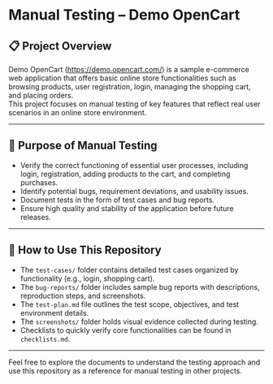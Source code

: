 # Manual Testing – Demo OpenCart

## 📋 Project Overview

Demo OpenCart (https://demo.opencart.com/) is a sample e-commerce web application that offers basic online store functionalities such as browsing products, user registration, login, managing the shopping cart, and placing orders.  
This project focuses on manual testing of key features that reflect real user scenarios in an online store environment.

---

## 🎯 Purpose of Manual Testing

- Verify the correct functioning of essential user processes, including login, registration, adding products to the cart, and completing purchases.  
- Identify potential bugs, requirement deviations, and usability issues.  
- Document tests in the form of test cases and bug reports.  
- Ensure high quality and stability of the application before future releases.

---

## 📂 How to Use This Repository

- The `test-cases/` folder contains detailed test cases organized by functionality (e.g., login, shopping cart).  
- The `bug-reports/` folder includes sample bug reports with descriptions, reproduction steps, and screenshots.  
- The `test-plan.md` file outlines the test scope, objectives, and test environment details.  
- The `screenshots/` folder holds visual evidence collected during testing.  
- Checklists to quickly verify core functionalities can be found in `checklists.md`.

---

Feel free to explore the documents to understand the testing approach and use this repository as a reference for manual testing in other projects.
